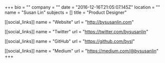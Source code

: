 +++
bio = ""
company = ""
date = "2016-12-16T21:05:07.145Z"
location = ""
name = "Susan Lin"
subjects = []
title = "Product Designer"

[[social_links]]
  name = "Website"
  url = "http://bysusanlin.com"

[[social_links]]
  name = "Twitter"
  url = "https://twitter.com/bysusanlin"

[[social_links]]
  name = "GitHub"
  url = "https://github.com/bysl"

[[social_links]]
  name = "Medium"
  url = "https://medium.com/@bysusanlin"
+++
